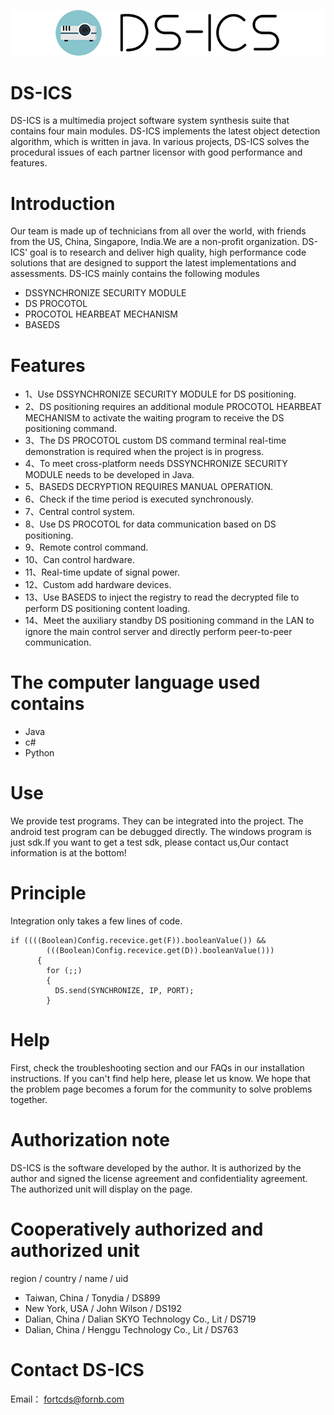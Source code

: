 ![Image](https://github.com/FORTCDS/DS-ICS/blob/master/DS_ICS.png)
# DS-ICS
DS-ICS is a multimedia project software system synthesis suite that contains four main modules.
DS-ICS implements the latest object detection algorithm, which is written in java.
In various projects, DS-ICS solves the procedural issues of each partner licensor with good performance and features.

# Introduction
Our team is made up of technicians from all over the world, with friends from the US, China, Singapore, India.We are a non-profit organization.
DS-ICS' goal is to research and deliver high quality, high performance code solutions that are designed to support the latest implementations and assessments.
DS-ICS mainly contains the following modules
* DSSYNCHRONIZE SECURITY MODULE
* DS PROCOTOL
* PROCOTOL HEARBEAT MECHANISM
* BASEDS

# Features
* 1、Use DSSYNCHRONIZE SECURITY MODULE for DS positioning.
* 2、DS positioning requires an additional module PROCOTOL HEARBEAT MECHANISM to activate the waiting program to receive the DS positioning command.
* 3、The DS PROCOTOL custom DS command terminal real-time demonstration is required when the project is in progress.
* 4、To meet cross-platform needs DSSYNCHRONIZE SECURITY MODULE needs to be developed in Java.
* 5、BASEDS DECRYPTION REQUIRES MANUAL OPERATION.
* 6、Check if the time period is executed synchronously.
* 7、Central control system.
* 8、Use DS PROCOTOL for data communication based on DS positioning.
* 9、Remote control command.
* 10、Can control hardware.
* 11、Real-time update of signal power.
* 12、Custom add hardware devices.
* 13、Use BASEDS to inject the registry to read the decrypted file to perform DS positioning content loading.
* 14、Meet the auxiliary standby DS positioning command in the LAN to ignore the main control server and directly perform peer-to-peer communication.



# The computer language used contains
* Java
* c#
* Python

# Use
We provide test programs. They can be integrated into the project. The android test program can be debugged directly. The windows program is just sdk.If you want to get a test sdk, please contact us,Our contact information is at the bottom!

# Principle
Integration only takes a few lines of code.
```
if ((((Boolean)Config.recevice.get(F)).booleanValue()) && 
        (((Boolean)Config.recevice.get(D)).booleanValue()))
      {
        for (;;)
        {
          DS.send(SYNCHRONIZE, IP, PORT);
        }
```     
# Help
First, check the troubleshooting section and our FAQs in our installation instructions. If you can't find help here, please let us know. We hope that the problem page becomes a forum for the community to solve problems together.

# Authorization note
DS-ICS is the software developed by the author. It is authorized by the author and signed the license agreement and confidentiality agreement. The authorized unit will display on the page.

# Cooperatively authorized and authorized unit
region / country / name / uid

* Taiwan, China / Tonydia / DS899
* New York, USA / John Wilson / DS192
* Dalian, China / Dalian SKYO Technology Co., Lit / DS719
* Dalian, China / Henggu Technology Co., Lit / DS763

# Contact DS-ICS
Email： fortcds@fornb.com

